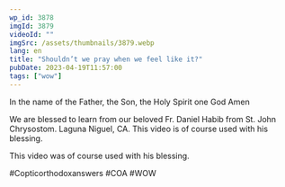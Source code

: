 ```yaml
---
wp_id: 3878
imgId: 3879
videoId: ""
imgSrc: /assets/thumbnails/3879.webp
lang: en
title: "Shouldn’t we pray when we feel like it?"
pubDate: 2023-04-19T11:57:00
tags: ["wow"]
---
```


<!-- page: 6 -->

<p>In the name of the Father, the Son, the Holy Spirit one God Amen</p>
<p>We are blessed to learn from our beloved Fr. Daniel Habib from St. John Chrysostom. Laguna Niguel, CA. This video is of course used with his blessing.</p>
<p>This video was of course used with his blessing.</p>
<p>#Copticorthodoxanswers #COA #WOW</p>
